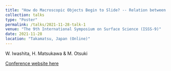 ```yaml
---
title: "How do Macroscopic Objects Begin to Slide? -- Relation between Precursor Slip and Friction Coefficient --"
collection: talks
type: "Poster"
permalink: /talks/2021-11-28-talk-1
venue: "The 9th International Symposium on Surface Science (ISSS-9)"
date: 2021-11-28
location: "Takamatsu, Japan (Online)"
---
```

W. Iwashita, H. Matsukawa & M. Otsuki

[Conference website here](https://www.jvss.jp/isss9/)
